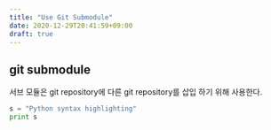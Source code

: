 ```yaml
---
title: "Use Git Submodule"
date: 2020-12-29T20:41:59+09:00
draft: true
---
```


## git submodule

서브 모듈은 git repository에 다른 git repository를 삽입 하기 위해 사용한다.

```python
s = "Python syntax highlighting"
print s
```
